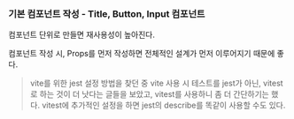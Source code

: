### 기본 컴포넌트 작성 - Title, Button, Input 컴포넌트
컴포넌트 단위로 만들면 재사용성이 높아진다.  

컴포넌트 작성 시, Props를 먼저 작성하면 전체적인 설계가 먼저 이루어지기 때문에 좋다.  

> vite를 위한 jest 설정 방법을 찾던 중 vite 사용 시 테스트를 jest가 아닌, vitest로 하는 것이 더 낫다는 글들을 보았고, vitest를 사용하니 좀 더 간단하기는 했다. vitest에 추가적인 설정을 하면 jest의 describe를 똑같이 사용할 수도 있다.  


